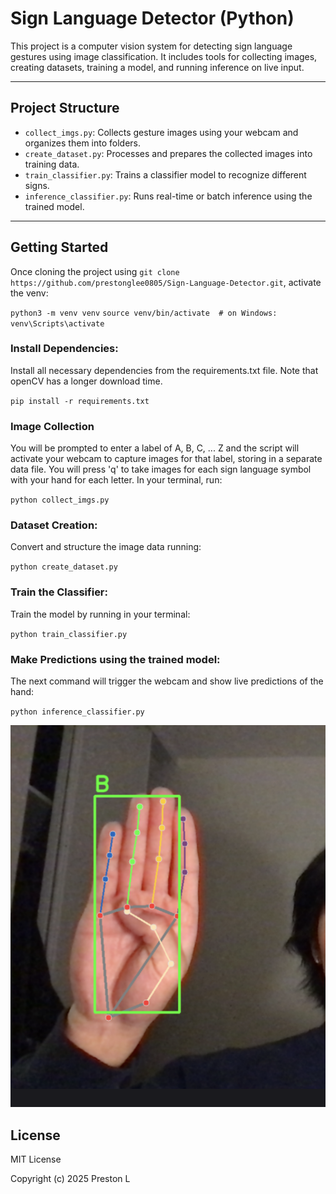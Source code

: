 # Sign Language Detector (Python)

This project is a computer vision system for detecting sign language gestures using image classification. It includes tools for collecting images, creating datasets, training a model, and running inference on live input.

---

## Project Structure

- `collect_imgs.py`: Collects gesture images using your webcam and organizes them into folders.
- `create_dataset.py`: Processes and prepares the collected images into training data.
- `train_classifier.py`: Trains a classifier model to recognize different signs.
- `inference_classifier.py`: Runs real-time or batch inference using the trained model.

---

## Getting Started

Once cloning the project using `git clone https://github.com/prestonglee0805/Sign-Language-Detector.git`, activate the venv: 

`python3 -m venv venv`
`source venv/bin/activate  # on Windows: venv\Scripts\activate`

### Install Dependencies: 
Install all necessary dependencies from the requirements.txt file. Note that openCV has a longer download time. 

`pip install -r requirements.txt` 

### Image Collection 
You will be prompted to enter a label of A, B, C, ... Z and the script will activate your webcam to capture images for that label, storing in a separate data file. You will press 'q' to take images for each sign language symbol with your hand for each letter. In your terminal, run: 

`python collect_imgs.py` 

### Dataset Creation: 
Convert and structure the image data running:  

`python create_dataset.py` 

### Train the Classifier: 
Train the model by running in your terminal: 

`python train_classifier.py` 

### Make Predictions using the trained model:  
The next command will trigger the webcam and show live predictions of the hand: 

`python inference_classifier.py` 

![Demo Image](demoimage.png)

## License

MIT License

Copyright (c) 2025 Preston L